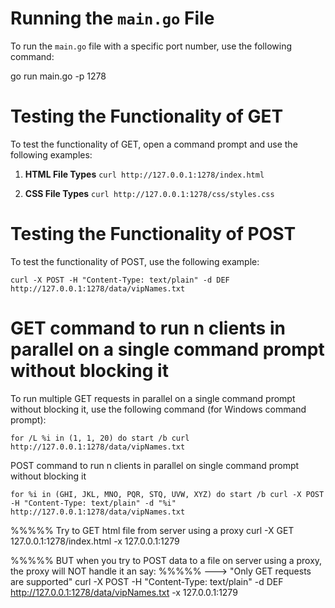 # Running the `main.go` File

To run the `main.go` file with a specific port number, use the following command:

go run main.go -p 1278

# Testing the Functionality of GET

To test the functionality of GET, open a command prompt and use the following examples:

1. **HTML File Types**
`curl http://127.0.0.1:1278/index.html`

2. **CSS File Types**
`curl http://127.0.0.1:1278/css/styles.css`

# Testing the Functionality of POST

To test the functionality of POST, use the following example:

`curl -X POST -H "Content-Type: text/plain" -d DEF http://127.0.0.1:1278/data/vipNames.txt`

# GET command to run n clients in parallel on a single command prompt without blocking it

To run multiple GET requests in parallel on a single command prompt without blocking it, use the following command (for Windows command prompt):

`for /L %i in (1, 1, 20) do start /b curl http://127.0.0.1:1278/data/vipNames.txt`

POST command to run n clients in parallel on single command prompt without blocking it

`for %i in (GHI, JKL, MNO, PQR, STQ, UVW, XYZ) do start /b curl -X POST -H "Content-Type: text/plain" -d "%i" http://127.0.0.1:1278/data/vipNames.txt`


%%%%% Try to GET html file from server using a proxy
curl -X GET 127.0.0.1:1278/index.html -x 127.0.0.1:1279

%%%%% BUT when you try to POST data to a file on server using a proxy, the proxy will NOT handle it an say: 
%%%%% ---> "Only GET requests are supported"
curl -X POST -H "Content-Type: text/plain" -d DEF http://127.0.0.1:1278/data/vipNames.txt -x 127.0.0.1:1279

